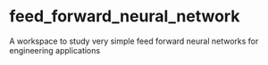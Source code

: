 # feed_forward_neural_network
A workspace to study very simple feed forward neural networks for engineering applications
